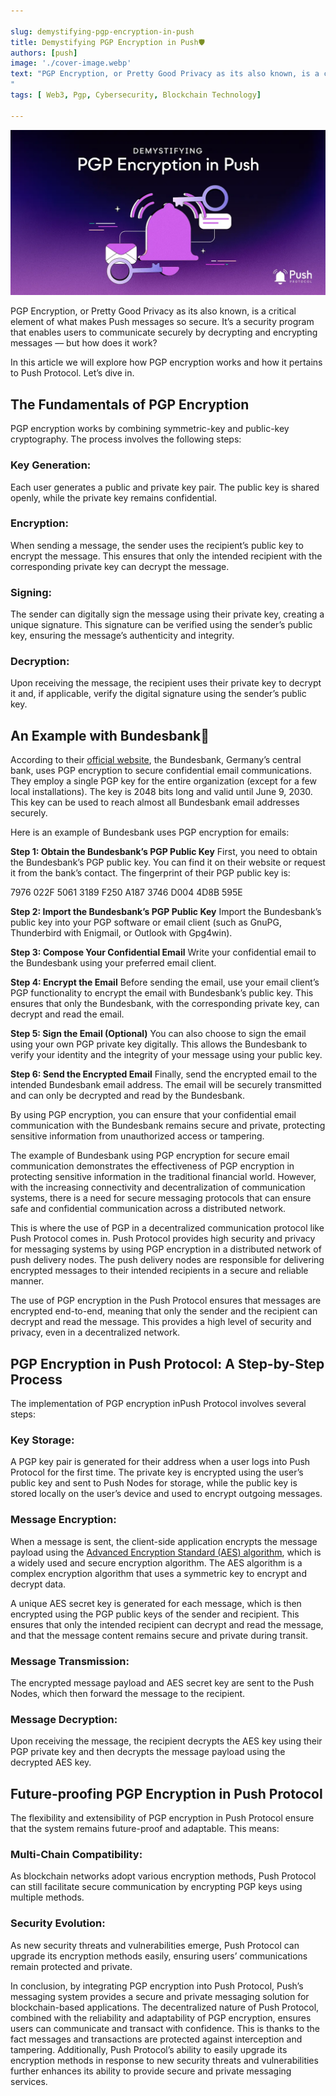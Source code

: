 ```yaml
---

slug: demystifying-pgp-encryption-in-push
title: Demystifying PGP Encryption in Push🛡️
authors: [push]
image: './cover-image.webp'
text: "PGP Encryption, or Pretty Good Privacy as its also known, is a critical element of what makes Push messages so secure. It’s a security program that enables users to communicate securely by decrypting and encrypting messages — but how does it work?
"
tags: [ Web3, Pgp, Cybersecurity, Blockchain Technology]

---
```


![Cover image of Demystifying PGP Encryption in Push🛡️](./cover-image.webp)
<!--truncate-->

PGP Encryption, or Pretty Good Privacy as its also known, is a critical element of what makes Push messages so secure. It’s a security program that enables users to communicate securely by decrypting and encrypting messages — but how does it work?


In this article we will explore how PGP encryption works and how it pertains to Push Protocol. Let’s dive in.

## The Fundamentals of PGP Encryption

PGP encryption works by combining symmetric-key and public-key cryptography. The process involves the following steps:

### Key Generation:

Each user generates a public and private key pair. The public key is shared openly, while the private key remains confidential.

### Encryption:

When sending a message, the sender uses the recipient’s public key to encrypt the message. This ensures that only the intended recipient with the corresponding private key can decrypt the message.

### Signing:

The sender can digitally sign the message using their private key, creating a unique signature. This signature can be verified using the sender’s public key, ensuring the message’s authenticity and integrity.

### Decryption:

Upon receiving the message, the recipient uses their private key to decrypt it and, if applicable, verify the digital signature using the sender’s public key.

## An Example with Bundesbank🏦

According to their [official website](https://www.bundesbank.de/en/service/banks-and-companies/pki/pgp/pretty-good-privacy-pgp--621112), the Bundesbank, Germany’s central bank, uses PGP encryption to secure confidential email communications. They employ a single PGP key for the entire organization (except for a few local installations). The key is 2048 bits long and valid until June 9, 2030. This key can be used to reach almost all Bundesbank email addresses securely.

Here is an example of Bundesbank uses PGP encryption for emails:

<b>Step 1: Obtain the Bundesbank’s PGP Public Key</b> First, you need to obtain the Bundesbank’s PGP public key. You can find it on their website or request it from the bank’s contact. The fingerprint of their PGP public key is:

7976 022F 5061 3189 F250 A187 3746 D004 4D8B 595E

<b>Step 2: Import the Bundesbank’s PGP Public Key</b> Import the Bundesbank’s public key into your PGP software or email client (such as GnuPG, Thunderbird with Enigmail, or Outlook with Gpg4win).

<b>Step 3: Compose Your Confidential Email</b> Write your confidential email to the Bundesbank using your preferred email client.

<b>Step 4: Encrypt the Email</b> Before sending the email, use your email client’s PGP functionality to encrypt the email with Bundesbank’s public key. This ensures that only the Bundesbank, with the corresponding private key, can decrypt and read the email.

<b>Step 5: Sign the Email (Optional)</b> You can also choose to sign the email using your own PGP private key digitally. This allows the Bundesbank to verify your identity and the integrity of your message using your public key.

<b>Step 6: Send the Encrypted Email</b> Finally, send the encrypted email to the intended Bundesbank email address. The email will be securely transmitted and can only be decrypted and read by the Bundesbank.

By using PGP encryption, you can ensure that your confidential email communication with the Bundesbank remains secure and private, protecting sensitive information from unauthorized access or tampering.

The example of Bundesbank using PGP encryption for secure email communication demonstrates the effectiveness of PGP encryption in protecting sensitive information in the traditional financial world. However, with the increasing connectivity and decentralization of communication systems, there is a need for secure messaging protocols that can ensure safe and confidential communication across a distributed network.

This is where the use of PGP in a decentralized communication protocol like Push Protocol comes in. Push Protocol provides high security and privacy for messaging systems by using PGP encryption in a distributed network of push delivery nodes. The push delivery nodes are responsible for delivering encrypted messages to their intended recipients in a secure and reliable manner.

The use of PGP encryption in the Push Protocol ensures that messages are encrypted end-to-end, meaning that only the sender and the recipient can decrypt and read the message. This provides a high level of security and privacy, even in a decentralized network.

## PGP Encryption in Push Protocol: A Step-by-Step Process

The implementation of PGP encryption inPush Protocol involves several steps:

### Key Storage:

A PGP key pair is generated for their address when a user logs into Push Protocol for the first time. The private key is encrypted using the user’s public key and sent to Push Nodes for storage, while the public key is stored locally on the user’s device and used to encrypt outgoing messages.

### Message Encryption:

When a message is sent, the client-side application encrypts the message payload using the [Advanced Encryption Standard (AES) algorithm](https://en.wikipedia.org/wiki/Advanced_Encryption_Standard), which is a widely used and secure encryption algorithm. The AES algorithm is a complex encryption algorithm that uses a symmetric key to encrypt and decrypt data.

A unique AES secret key is generated for each message, which is then encrypted using the PGP public keys of the sender and recipient. This ensures that only the intended recipient can decrypt and read the message, and that the message content remains secure and private during transit.

### Message Transmission:

The encrypted message payload and AES secret key are sent to the Push Nodes, which then forward the message to the recipient.

### Message Decryption:

Upon receiving the message, the recipient decrypts the AES key using their PGP private key and then decrypts the message payload using the decrypted AES key.

## Future-proofing PGP Encryption in Push Protocol

The flexibility and extensibility of PGP encryption in Push Protocol ensure that the system remains future-proof and adaptable. This means:

### Multi-Chain Compatibility:

As blockchain networks adopt various encryption methods, Push Protocol can still facilitate secure communication by encrypting PGP keys using multiple methods.

### Security Evolution:

As new security threats and vulnerabilities emerge, Push Protocol can upgrade its encryption methods easily, ensuring users’ communications remain protected and private.

In conclusion, by integrating PGP encryption into Push Protocol, Push’s messaging system provides a secure and private messaging solution for blockchain-based applications. The decentralized nature of Push Protocol, combined with the reliability and adaptability of PGP encryption, ensures users can communicate and transact with confidence. This is thanks to the fact messages and transactions are protected against interception and tampering. Additionally, Push Protocol’s ability to easily upgrade its encryption methods in response to new security threats and vulnerabilities further enhances its ability to provide secure and private messaging services.

